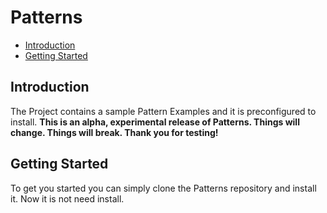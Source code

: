 # Patterns
- [Introduction](#introduction)
- [Getting Started](#gettingStarted)


<a name="introduction"></a>
## Introduction
The Project contains a sample Pattern Examples and it is preconfigured to install.
**This is an alpha, experimental release of Patterns. Things will change. Things will break. Thank you for testing!**


<a name="gettingStarted"></a>
## Getting Started

To get you started you can simply clone the Patterns repository and install it.
Now it is not need install.


